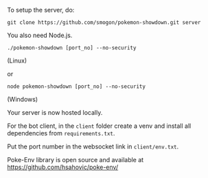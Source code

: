 To setup the server, do: 
```
git clone https://github.com/smogon/pokemon-showdown.git server
```

You also need Node.js.

```
./pokemon-showdown [port_no] --no-security
```
(Linux)

or 

```
node pokemon-showdown [port_no] --no-security
```
(Windows)

Your server is now hosted locally.


For the bot client, in the `client` folder create a venv and install all dependencies from `requirements.txt`.

Put the port number in the websocket link in `client/env.txt`.


Poke-Env library is open source and available at https://github.com/hsahovic/poke-env/
